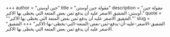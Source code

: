 +++
author = "جين أوستن"
title = "مقولة جين أوستن"
description = "مقولة جين أوستن: الشقيق الاصغر عليه أن يدفع ثمن بعض المتعة التي يحظى بها الاكبر."
quote = '''الشقيق الاصغر عليه أن يدفع ثمن بعض المتعة التي يحظى بها الاكبر.''' 
slug = "الشقيق-الاصغر-عليه-أن-يدفع-ثمن-بعض-المتعة-التي-يحظى-بها-الاكبر"
+++
الشقيق الاصغر عليه أن يدفع ثمن بعض المتعة التي يحظى بها الاكبر.
